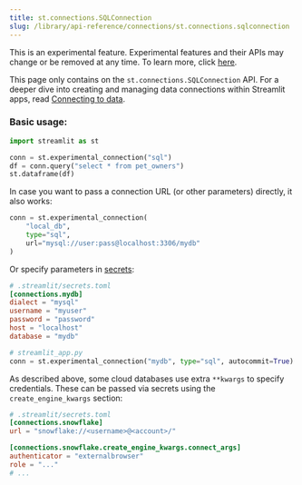 ```yaml
---
title: st.connections.SQLConnection
slug: /library/api-reference/connections/st.connections.sqlconnection
---
```


<Important>

This is an experimental feature. Experimental features and their APIs may change or be removed at any time. To learn more, click [here](/library/advanced-features/prerelease#experimental-features).

</Important>

<Tip>

This page only contains on the `st.connections.SQLConnection` API. For a deeper dive into creating and managing data connections within Streamlit apps, read [Connecting to data](/library/advanced-features/connecting-to-data).

</Tip>

<Autofunction function="streamlit.connections.SQLConnection" />

### Basic usage:

```python
import streamlit as st

conn = st.experimental_connection("sql")
df = conn.query("select * from pet_owners")
st.dataframe(df)
```

In case you want to pass a connection URL (or other parameters) directly, it also works:

```python
conn = st.experimental_connection(
    "local_db",
    type="sql",
    url="mysql://user:pass@localhost:3306/mydb"
)
```

Or specify parameters in [secrets](/library/advanced-features/secrets-management):

```toml
# .streamlit/secrets.toml
[connections.mydb]
dialect = "mysql"
username = "myuser"
password = "password"
host = "localhost"
database = "mydb"
```

```python
# streamlit_app.py
conn = st.experimental_connection("mydb", type="sql", autocommit=True)
```

As described above, some cloud databases use extra `**kwargs` to specify credentials. These can be passed via secrets using the `create_engine_kwargs` section:

```toml
# .streamlit/secrets.toml
[connections.snowflake]
url = "snowflake://<username>@<account>/"

[connections.snowflake.create_engine_kwargs.connect_args]
authenticator = "externalbrowser"
role = "..."
# ...
```

<Autofunction function="streamlit.connections.SQLConnection.query" />

<Autofunction function="streamlit.connections.SQLConnection.reset" />

<Autofunction function="streamlit.connections.SQLConnection.session" />
